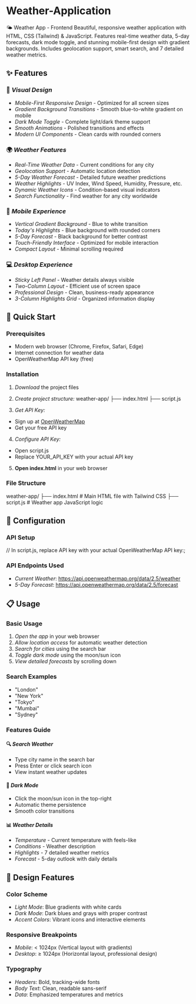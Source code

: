 # Weather-Application
🌤️ Weather App - Frontend  Beautiful, responsive weather application with HTML, CSS (Tailwind) &amp; JavaScript. Features real-time weather data, 5-day forecasts, dark mode toggle, and stunning mobile-first design with gradient backgrounds. Includes geolocation support, smart search, and 7 detailed weather metrics.

## ✨ Features

### 🎨 *Visual Design*
- *Mobile-First Responsive Design* - Optimized for all screen sizes
- *Gradient Background Transitions* - Smooth blue-to-white gradient on mobile
- *Dark Mode Toggle* - Complete light/dark theme support
- *Smooth Animations* - Polished transitions and effects
- *Modern UI Components* - Clean cards with rounded corners

### 🌍 *Weather Features*
- *Real-Time Weather Data* - Current conditions for any city
- *Geolocation Support* - Automatic location detection
- *5-Day Weather Forecast* - Detailed future weather predictions
- *Weather Highlights* - UV Index, Wind Speed, Humidity, Pressure, etc.
- *Dynamic Weather Icons* - Condition-based visual indicators
- *Search Functionality* - Find weather for any city worldwide

### 📱 *Mobile Experience*
- *Vertical Gradient Background* - Blue to white transition
- *Today's Highlights* - Blue background with rounded corners
- *5-Day Forecast* - Black background for better contrast
- *Touch-Friendly Interface* - Optimized for mobile interaction
- *Compact Layout* - Minimal scrolling required

### 💻 *Desktop Experience*
- *Sticky Left Panel* - Weather details always visible
- *Two-Column Layout* - Efficient use of screen space
- *Professional Design* - Clean, business-ready appearance
- *3-Column Highlights Grid* - Organized information display

## 🚀 Quick Start

### Prerequisites
- Modern web browser (Chrome, Firefox, Safari, Edge)
- Internet connection for weather data
- OpenWeatherMap API key (free)

### Installation

1. *Download* the project files
2. *Create project structure:*
weather-app/
├── index.html
├── script.js

3. *Get API Key:*
- Sign up at [OpenWeatherMap](https://openweathermap.org/api)
- Get your free API key

4. *Configure API Key:*
- Open script.js
- Replace YOUR_API_KEY with your actual API key

5. **Open index.html** in your web browser

### File Structure
weather-app/
├── index.html # Main HTML file with Tailwind CSS
├── script.js # Weather app JavaScript logic

## 🔧 Configuration

### API Setup
// In script.js, replace API key with your actual OpenWeatherMap API key:;

### API Endpoints Used
- *Current Weather*: https://api.openweathermap.org/data/2.5/weather
- *5-Day Forecast*: https://api.openweathermap.org/data/2.5/forecast

## 📋 Usage

### Basic Usage
1. *Open the app* in your web browser
2. *Allow location access* for automatic weather detection
3. *Search for cities* using the search bar
4. *Toggle dark mode* using the moon/sun icon
5. *View detailed forecasts* by scrolling down

### Search Examples
- "London"
- "New York"
- "Tokyo"
- "Mumbai"
- "Sydney"

### Features Guide

#### 🔍 *Search Weather*
- Type city name in the search bar
- Press Enter or click search icon
- View instant weather updates

#### 🌙 *Dark Mode*
- Click the moon/sun icon in the top-right
- Automatic theme persistence
- Smooth color transitions

#### 📊 *Weather Details*
- *Temperature* - Current temperature with feels-like
- *Conditions* - Weather description
- *Highlights* - 7 detailed weather metrics
- *Forecast* - 5-day outlook with daily details

## 🎨 Design Features

### Color Scheme
- *Light Mode*: Blue gradients with white cards
- *Dark Mode*: Dark blues and grays with proper contrast
- *Accent Colors*: Vibrant icons and interactive elements

### Responsive Breakpoints
- *Mobile*: < 1024px (Vertical layout with gradients)
- *Desktop*: ≥ 1024px (Horizontal layout, professional design)

### Typography
- *Headers*: Bold, tracking-wide fonts
- *Body Text*: Clean, readable sans-serif
- *Data*: Emphasized temperatures and metrics
